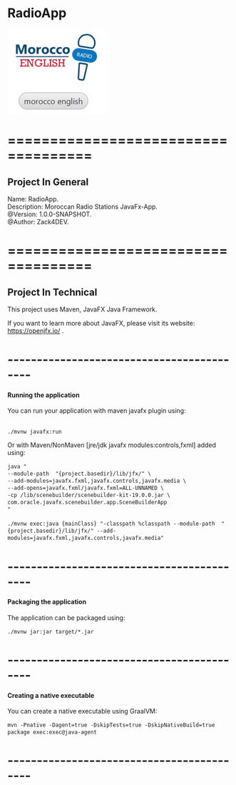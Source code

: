 
# RadioApp

![RadioApp](/src/app/resources/static/Images/MarkDown.png)

# ====================================

## Project In General

Name: RadioApp.<br/>
Description: Moroccan Radio Stations JavaFx-App.<br/>
@Version: 1.0.0-SNAPSHOT.<br/>
@Author: Zack4DEV.<br/>

# ====================================

## Project In Technical

This project uses Maven, JavaFX Java Framework.

If you want to learn more about JavaFX, please visit its website: <https://openjfx.io/> .

# ------------------------------------------

#### Running the application

You can run your application with maven javafx plugin using:

```shell script

./mvnw javafx:run
```

Or with  Maven/NonMaven [jre/jdk javafx modules:controls,fxml] added using:

```shell script
java "
--module-path  "{project.basedir}/lib/jfx/" \
--add-modules=javafx.fxml,javafx.controls,javafx.media \
--add-opens=javafx.fxml/javafx.fxml=ALL-UNNAMED \
-cp /lib/scenebuilder/scenebuilder-kit-19.0.0.jar \
com.oracle.javafx.scenebuilder.app.SceneBuilderApp
"

./mvnw exec:java {mainClass} "-classpath %classpath --module-path  "{project.basedir}/lib/jfx/" --add-modules=javafx.fxml,javafx.controls,javafx.media"
```

# ------------------------------------------

#### Packaging the application

The application can be packaged using:

```shell script
./mvnw jar:jar target/*.jar
```

# ------------------------------------------

#### Creating a native executable

You can create a native executable using GraalVM:

```shell script
mvn -Pnative -Dagent=true -DskipTests=true -DskipNativeBuild=true package exec:exec@java-agent
```

# ------------------------------------------
